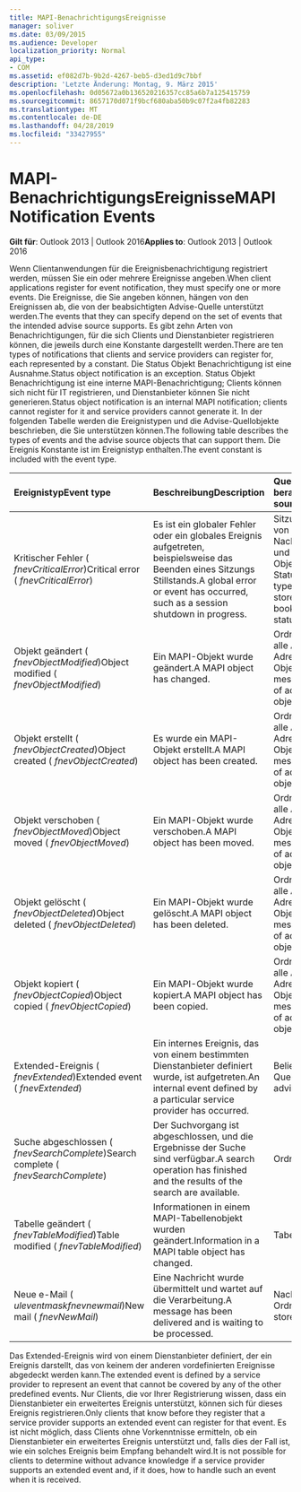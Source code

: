```yaml
---
title: MAPI-BenachrichtigungsEreignisse
manager: soliver
ms.date: 03/09/2015
ms.audience: Developer
localization_priority: Normal
api_type:
- COM
ms.assetid: ef082d7b-9b2d-4267-beb5-d3ed1d9c7bbf
description: 'Letzte Änderung: Montag, 9. März 2015'
ms.openlocfilehash: 0d05672a0b136520216357cc85a6b7a125415759
ms.sourcegitcommit: 8657170d071f9bcf680aba50b9c07f2a4fb82283
ms.translationtype: MT
ms.contentlocale: de-DE
ms.lasthandoff: 04/28/2019
ms.locfileid: "33427955"
---
```

# <a name="mapi-notification-events"></a><span data-ttu-id="12116-103">MAPI-BenachrichtigungsEreignisse</span><span class="sxs-lookup"><span data-stu-id="12116-103">MAPI Notification Events</span></span>

  
  
<span data-ttu-id="12116-104">**Gilt für**: Outlook 2013 | Outlook 2016</span><span class="sxs-lookup"><span data-stu-id="12116-104">**Applies to**: Outlook 2013 | Outlook 2016</span></span> 
  
<span data-ttu-id="12116-105">Wenn Clientanwendungen für die Ereignisbenachrichtigung registriert werden, müssen Sie ein oder mehrere Ereignisse angeben.</span><span class="sxs-lookup"><span data-stu-id="12116-105">When client applications register for event notification, they must specify one or more events.</span></span> <span data-ttu-id="12116-106">Die Ereignisse, die Sie angeben können, hängen von den Ereignissen ab, die von der beabsichtigten Advise-Quelle unterstützt werden.</span><span class="sxs-lookup"><span data-stu-id="12116-106">The events that they can specify depend on the set of events that the intended advise source supports.</span></span> <span data-ttu-id="12116-107">Es gibt zehn Arten von Benachrichtigungen, für die sich Clients und Dienstanbieter registrieren können, die jeweils durch eine Konstante dargestellt werden.</span><span class="sxs-lookup"><span data-stu-id="12116-107">There are ten types of notifications that clients and service providers can register for, each represented by a constant.</span></span> <span data-ttu-id="12116-108">Die Status Objekt Benachrichtigung ist eine Ausnahme.</span><span class="sxs-lookup"><span data-stu-id="12116-108">Status object notification is an exception.</span></span> <span data-ttu-id="12116-109">Status Objekt Benachrichtigung ist eine interne MAPI-Benachrichtigung; Clients können sich nicht für IT registrieren, und Dienstanbieter können Sie nicht generieren.</span><span class="sxs-lookup"><span data-stu-id="12116-109">Status object notification is an internal MAPI notification; clients cannot register for it and service providers cannot generate it.</span></span> <span data-ttu-id="12116-110">In der folgenden Tabelle werden die Ereignistypen und die Advise-Quellobjekte beschrieben, die Sie unterstützen können.</span><span class="sxs-lookup"><span data-stu-id="12116-110">The following table describes the types of events and the advise source objects that can support them.</span></span> <span data-ttu-id="12116-111">Die Ereignis Konstante ist im Ereignistyp enthalten.</span><span class="sxs-lookup"><span data-stu-id="12116-111">The event constant is included with the event type.</span></span>
  
|<span data-ttu-id="12116-112">**Ereignistyp**</span><span class="sxs-lookup"><span data-stu-id="12116-112">**Event type**</span></span>|<span data-ttu-id="12116-113">**Beschreibung**</span><span class="sxs-lookup"><span data-stu-id="12116-113">**Description**</span></span>|<span data-ttu-id="12116-114">**Quellobjekte beraten**</span><span class="sxs-lookup"><span data-stu-id="12116-114">**Advise source objects**</span></span>|
|:-----|:-----|:-----|
|<span data-ttu-id="12116-115">Kritischer Fehler ( _fnevCriticalError_)</span><span class="sxs-lookup"><span data-stu-id="12116-115">Critical error ( _fnevCriticalError_)</span></span>  <br/> |<span data-ttu-id="12116-116">Es ist ein globaler Fehler oder ein globales Ereignis aufgetreten, beispielsweise das Beenden eines Sitzungs Stillstands.</span><span class="sxs-lookup"><span data-stu-id="12116-116">A global error or event has occurred, such as a session shutdown in progress.</span></span>  <br/> |<span data-ttu-id="12116-117">Sitzung, alle Arten von Nachrichtenspeicher-und Adressbuch Objekten, Tabelle, Status</span><span class="sxs-lookup"><span data-stu-id="12116-117">Session, all types of message store and address book objects, table, status</span></span>  <br/> |
|<span data-ttu-id="12116-118">Objekt geändert ( _fnevObjectModified_)</span><span class="sxs-lookup"><span data-stu-id="12116-118">Object modified ( _fnevObjectModified_)</span></span>  <br/> |<span data-ttu-id="12116-119">Ein MAPI-Objekt wurde geändert.</span><span class="sxs-lookup"><span data-stu-id="12116-119">A MAPI object has changed.</span></span>  <br/> |<span data-ttu-id="12116-120">Ordner, Nachrichten, alle Arten von Adressbuch Objekten</span><span class="sxs-lookup"><span data-stu-id="12116-120">Folders, messages, all types of address book objects</span></span>  <br/> |
|<span data-ttu-id="12116-121">Objekt erstellt ( _fnevObjectCreated_)</span><span class="sxs-lookup"><span data-stu-id="12116-121">Object created ( _fnevObjectCreated_)</span></span>  <br/> |<span data-ttu-id="12116-122">Es wurde ein MAPI-Objekt erstellt.</span><span class="sxs-lookup"><span data-stu-id="12116-122">A MAPI object has been created.</span></span>  <br/> |<span data-ttu-id="12116-123">Ordner, Nachrichten, alle Arten von Adressbuch Objekten</span><span class="sxs-lookup"><span data-stu-id="12116-123">Folders, messages, all types of address book objects</span></span>  <br/> |
|<span data-ttu-id="12116-124">Objekt verschoben ( _fnevObjectMoved_)</span><span class="sxs-lookup"><span data-stu-id="12116-124">Object moved ( _fnevObjectMoved_)</span></span>  <br/> |<span data-ttu-id="12116-125">Ein MAPI-Objekt wurde verschoben.</span><span class="sxs-lookup"><span data-stu-id="12116-125">A MAPI object has been moved.</span></span>  <br/> |<span data-ttu-id="12116-126">Ordner, Nachrichten, alle Arten von Adressbuch Objekten</span><span class="sxs-lookup"><span data-stu-id="12116-126">Folders, messages, all types of address book objects</span></span>  <br/> |
|<span data-ttu-id="12116-127">Objekt gelöscht ( _fnevObjectDeleted_)</span><span class="sxs-lookup"><span data-stu-id="12116-127">Object deleted ( _fnevObjectDeleted_)</span></span>  <br/> |<span data-ttu-id="12116-128">Ein MAPI-Objekt wurde gelöscht.</span><span class="sxs-lookup"><span data-stu-id="12116-128">A MAPI object has been deleted.</span></span>  <br/> |<span data-ttu-id="12116-129">Ordner, Nachrichten, alle Arten von Adressbuch Objekten</span><span class="sxs-lookup"><span data-stu-id="12116-129">Folders, messages, all types of address book objects</span></span>  <br/> |
|<span data-ttu-id="12116-130">Objekt kopiert ( _fnevObjectCopied_)</span><span class="sxs-lookup"><span data-stu-id="12116-130">Object copied ( _fnevObjectCopied_)</span></span>  <br/> |<span data-ttu-id="12116-131">Ein MAPI-Objekt wurde kopiert.</span><span class="sxs-lookup"><span data-stu-id="12116-131">A MAPI object has been copied.</span></span>  <br/> |<span data-ttu-id="12116-132">Ordner, Nachrichten, alle Arten von Adressbuch Objekten</span><span class="sxs-lookup"><span data-stu-id="12116-132">Folders, messages, all types of address book objects</span></span>  <br/> |
|<span data-ttu-id="12116-133">Extended-Ereignis ( _fnevExtended_)</span><span class="sxs-lookup"><span data-stu-id="12116-133">Extended event ( _fnevExtended_)</span></span>  <br/> |<span data-ttu-id="12116-134">Ein internes Ereignis, das von einem bestimmten Dienstanbieter definiert wurde, ist aufgetreten.</span><span class="sxs-lookup"><span data-stu-id="12116-134">An internal event defined by a particular service provider has occurred.</span></span>  <br/> |<span data-ttu-id="12116-135">Beliebiges Advise-Quellobjekt</span><span class="sxs-lookup"><span data-stu-id="12116-135">Any advise source object</span></span>  <br/> |
|<span data-ttu-id="12116-136">Suche abgeschlossen ( _fnevSearchComplete_)</span><span class="sxs-lookup"><span data-stu-id="12116-136">Search complete ( _fnevSearchComplete_)</span></span>  <br/> |<span data-ttu-id="12116-137">Der Suchvorgang ist abgeschlossen, und die Ergebnisse der Suche sind verfügbar.</span><span class="sxs-lookup"><span data-stu-id="12116-137">A search operation has finished and the results of the search are available.</span></span>  <br/> |<span data-ttu-id="12116-138">Ordner</span><span class="sxs-lookup"><span data-stu-id="12116-138">Folders</span></span>  <br/> |
|<span data-ttu-id="12116-139">Tabelle geändert ( _fnevTableModified_)</span><span class="sxs-lookup"><span data-stu-id="12116-139">Table modified ( _fnevTableModified_)</span></span>  <br/> |<span data-ttu-id="12116-140">Informationen in einem MAPI-Tabellenobjekt wurden geändert.</span><span class="sxs-lookup"><span data-stu-id="12116-140">Information in a MAPI table object has changed.</span></span>  <br/> |<span data-ttu-id="12116-141">Tabellen</span><span class="sxs-lookup"><span data-stu-id="12116-141">Tables</span></span>  <br/> |
|<span data-ttu-id="12116-142">Neue e-Mail ( _uleventmaskfnevnewmail_)</span><span class="sxs-lookup"><span data-stu-id="12116-142">New mail ( _fnevNewMail_)</span></span>  <br/> |<span data-ttu-id="12116-143">Eine Nachricht wurde übermittelt und wartet auf die Verarbeitung.</span><span class="sxs-lookup"><span data-stu-id="12116-143">A message has been delivered and is waiting to be processed.</span></span>  <br/> |<span data-ttu-id="12116-144">Nachrichtenspeicher, Ordner</span><span class="sxs-lookup"><span data-stu-id="12116-144">Message store, folders</span></span>  <br/> |
   
<span data-ttu-id="12116-145">Das Extended-Ereignis wird von einem Dienstanbieter definiert, der ein Ereignis darstellt, das von keinem der anderen vordefinierten Ereignisse abgedeckt werden kann.</span><span class="sxs-lookup"><span data-stu-id="12116-145">The extended event is defined by a service provider to represent an event that cannot be covered by any of the other predefined events.</span></span> <span data-ttu-id="12116-146">Nur Clients, die vor Ihrer Registrierung wissen, dass ein Dienstanbieter ein erweitertes Ereignis unterstützt, können sich für dieses Ereignis registrieren.</span><span class="sxs-lookup"><span data-stu-id="12116-146">Only clients that know before they register that a service provider supports an extended event can register for that event.</span></span> <span data-ttu-id="12116-147">Es ist nicht möglich, dass Clients ohne Vorkenntnisse ermitteln, ob ein Dienstanbieter ein erweitertes Ereignis unterstützt und, falls dies der Fall ist, wie ein solches Ereignis beim Empfang behandelt wird.</span><span class="sxs-lookup"><span data-stu-id="12116-147">It is not possible for clients to determine without advance knowledge if a service provider supports an extended event and, if it does, how to handle such an event when it is received.</span></span>
  

